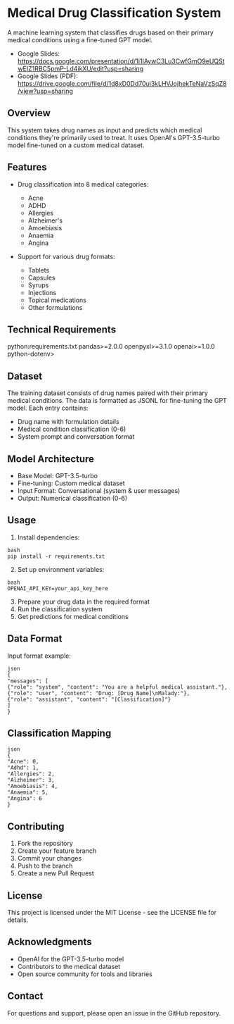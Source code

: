 # Medical Drug Classification System

A machine learning system that classifies drugs based on their primary medical conditions using a fine-tuned GPT model.

- Google Slides: https://docs.google.com/presentation/d/1i1IAywC3Lu3CwfGmO9eUQStwEIZ1RBC5pmP-Ld4ikXU/edit?usp=sharing
- Google Slides (PDF): https://drive.google.com/file/d/1d8xD0Dd70ui3kLHVJojhekTeNaVzSqZ8/view?usp=sharing

## Overview

This system takes drug names as input and predicts which medical conditions they're primarily used to treat. It uses OpenAI's GPT-3.5-turbo model fine-tuned on a custom medical dataset.

## Features

- Drug classification into 8 medical categories:
  - Acne
  - ADHD
  - Allergies
  - Alzheimer's
  - Amoebiasis
  - Anaemia
  - Angina

- Support for various drug formats:
  - Tablets
  - Capsules
  - Syrups
  - Injections
  - Topical medications
  - Other formulations

## Technical Requirements

python:requirements.txt
pandas>=2.0.0
openpyxl>=3.1.0
openai>=1.0.0
python-dotenv>


## Dataset

The training dataset consists of drug names paired with their primary medical conditions. The data is formatted as JSONL for fine-tuning the GPT model. Each entry contains:
- Drug name with formulation details
- Medical condition classification (0-6)
- System prompt and conversation format

## Model Architecture

- Base Model: GPT-3.5-turbo
- Fine-tuning: Custom medical dataset
- Input Format: Conversational (system & user messages)
- Output: Numerical classification (0-6)

## Usage

1. Install dependencies:

```
bash
pip install -r requirements.txt
```


2. Set up environment variables:

```
bash
OPENAI_API_KEY=your_api_key_here
```

3. Prepare your drug data in the required format
4. Run the classification system
5. Get predictions for medical conditions

## Data Format

Input format example:

```
json
{
"messages": [
{"role": "system", "content": "You are a helpful medical assistant."},
{"role": "user", "content": "Drug: [Drug Name]\nMalady:"},
{"role": "assistant", "content": "[Classification]"}
]
}
```

## Classification Mapping

```
json
{
"Acne": 0,
"Adhd": 1,
"Allergies": 2,
"Alzheimer": 3,
"Amoebiasis": 4,
"Anaemia": 5,
"Angina": 6
}
```

## Contributing

1. Fork the repository
2. Create your feature branch
3. Commit your changes
4. Push to the branch
5. Create a new Pull Request

## License

This project is licensed under the MIT License - see the LICENSE file for details.

## Acknowledgments

- OpenAI for the GPT-3.5-turbo model
- Contributors to the medical dataset
- Open source community for tools and libraries

## Contact

For questions and support, please open an issue in the GitHub repository.
